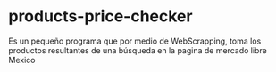 # products-price-checker
Es un pequeño programa que por medio de WebScrapping, toma los productos resultantes de una búsqueda en la pagina de mercado libre Mexico


